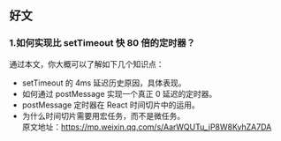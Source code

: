 ## 好文

### 1.如何实现比 setTimeout 快 80 倍的定时器？

通过本文，你大概可以了解如下几个知识点：

- setTimeout 的 4ms 延迟历史原因，具体表现。
- 如何通过 postMessage 实现一个真正 0 延迟的定时器。
- postMessage 定时器在 React 时间切片中的运用。
- 为什么时间切片需要用宏任务，而不是微任务。  
  原文地址：https://mp.weixin.qq.com/s/AarWQUTu_jP8W8KyhZA7DA

